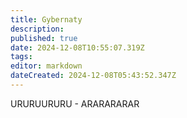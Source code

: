 ```yaml
---
title: Gybernaty
description: 
published: true
date: 2024-12-08T10:55:07.319Z
tags: 
editor: markdown
dateCreated: 2024-12-08T05:43:52.347Z
---
```


URURUURURU - ARARARARAR